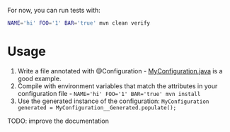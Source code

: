 For now, you can run tests with:

```bash
NAME='hi' FOO='1' BAR='true' mvn clean verify
```

# Usage

1. Write a file annotated with @Configuration - [MyConfiguration.java](https://github.com/shalecraig/configur8r/blob/master/sample/src/main/java/com/shale/sample/MyConfiguration.java) is a good example.
2. Compile with environment variables that match the attributes in your configuration file - `NAME='hi' FOO='1' BAR='true' mvn install`
3. Use the generated instance of the configuration: `MyConfiguration generated = MyConfiguration__Generated.populate();`

TODO: improve the documentation
